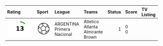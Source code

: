 | Rating                                                                                                                                 | Sport                                                                                                        | League                        | Teams                               |   Status | Score   | TV Listing          |
|:---------------------------------------------------------------------------------------------------------------------------------------|:-------------------------------------------------------------------------------------------------------------|:------------------------------|:------------------------------------|---------:|:--------|:--------------------|
| <img src="https://raw.githubusercontent.com/BlakeDuncan25/Donut-SVG-Ratings/bac4e4a278175106499642192132b1786a9aec38/13.svg" alt="13"> | <img src="https://raw.githubusercontent.com/BlakeDuncan25/Donut-SVG-Ratings/master/soccer.png" alt="Soccer"> | ARGENTINA<br>Primera Nacional | Atletico Atlanta<br>Almirante Brown |        1 | 0<br>0  | <a href="#N/A"></a> |
